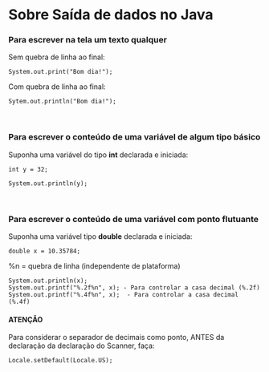 <h1>Sobre Saída de dados no Java</h1>

<h3>Para escrever na tela um texto qualquer</h3>

<p>Sem quebra de linha ao final:</p>

~~~
System.out.print("Bom dia!");
~~~

<p>Com quebra de linha ao final:</p>

~~~
Sytem.out.println("Bom dia!");
~~~

<br>

<h3>Para escrever o conteúdo de uma variável de algum tipo básico</h3>
<p>Suponha uma variável do tipo <b>int</b> declarada e iniciada:</p>

~~~
int y = 32;
~~~

~~~
System.out.println(y);
~~~

<br>

<h3>Para escrever o conteúdo de uma variável com ponto flutuante</h3>
<p>Suponha uma variável tipo <b>double</b> declarada e iniciada:</p>

~~~
double x = 10.35784;
~~~

<p>%n = quebra de linha (independente de plataforma)</p>

~~~
System.out.println(x);
System.out.printf("%.2f%n", x); - Para controlar a casa decimal (%.2f)
System.out.printf("%.4f%n", x);  - Para controlar a casa decimal (%.4f)
~~~

<h4>ATENÇÃO</h4>
<p>Para considerar o separador de decimais como ponto, ANTES da declaração da declaração do Scanner, faça:</p>

~~~
Locale.setDefault(Locale.US);
~~~